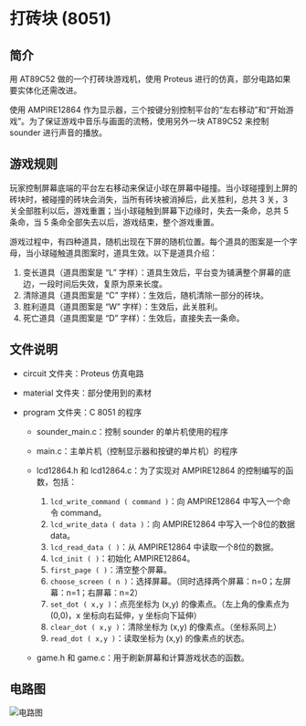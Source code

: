 打砖块 (8051)
==============

## 简介

用 AT89C52 做的一个打砖块游戏机，使用 Proteus 进行的仿真，部分电路如果要实体化还需改进。

使用 AMPIRE12864 作为显示器，三个按键分别控制平台的“左右移动”和“开始游戏”。为了保证游戏中音乐与画面的流畅，使用另外一块 AT89C52 来控制 sounder 进行声音的播放。

## 游戏规则

玩家控制屏幕底端的平台左右移动来保证小球在屏幕中碰撞。当小球碰撞到上屏的砖块时，被碰撞的砖块会消失，当所有砖块被消掉后，此关胜利，总共 3 关，3 关全部胜利以后，游戏重置；当小球碰触到屏幕下边缘时，失去一条命，总共 5 条命，当 5 条命全部失去以后，游戏结束，整个游戏重置。

游戏过程中，有四种道具，随机出现在下屏的随机位置。每个道具的图案是一个字母，当小球碰触道具图案时，道具生效。以下是道具介绍：

1. 变长道具（道具图案是 “L” 字样）：道具生效后，平台变为铺满整个屏幕的底边，一段时间后失效，复原为原来长度。
2. 清除道具（道具图案是 “C” 字样）：生效后，随机清除一部分的砖块。
3. 胜利道具（道具图案是 “W” 字样）：生效后，此关胜利。
4. 死亡道具（道具图案是 “D” 字样）：生效后，直接失去一条命。

## 文件说明

+ circuit 文件夹：Proteus 仿真电路
+ material 文件夹：部分使用到的素材
+ program 文件夹：C 8051 的程序

  - sounder_main.c：控制 sounder 的单片机使用的程序
  - main.c：主单片机（控制显示器和按键的单片机）的程序
  - lcd12864.h 和 lcd12864.c：为了实现对 AMPIRE12864 的控制编写的函数，包括：
  
    1. ```lcd_write_command ( command )```：向 AMPIRE12864 中写入一个命令 command。
    2. ```lcd_write_data ( data )```：向 AMPIRE12864 中写入一个8位的数据 data。
    3. ```lcd_read_data ( )```：从 AMPIRE12864 中读取一个8位的数据。
    4. ```lcd_init ( )```：初始化 AMPIRE12864。
    5. ```first_page ( )```：清空整个屏幕。
    6. ```choose_screen ( n )```：选择屏幕。（同时选择两个屏幕：n=0；左屏幕：n=1；右屏幕：n=2）
    7. ```set_dot ( x,y )```：点亮坐标为 (x,y) 的像素点。（左上角的像素点为 (0,0)，x 坐标向右延伸，y 坐标向下延伸）
    8. ```clear_dot ( x,y )```：清除坐标为 (x,y) 的像素点。（坐标系同上）
    9. ```read_dot ( x,y )```：读取坐标为 (x,y) 的像素点的状态。
  - game.h 和 game.c：用于刷新屏幕和计算游戏状态的函数。

## 电路图

![电路图](https://lh6.googleusercontent.com/-ldlHxz4m384/UocrUK_Sy4I/AAAAAAAABV0/RSKXVdsHxJc/s720/circuit.jpg)
